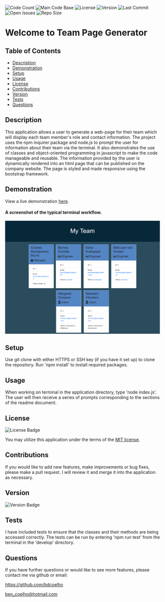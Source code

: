 
  ![Code Count](https://img.shields.io/github/languages/count/bdcoelho/team-page) 
  ![Main Code Base](https://img.shields.io/github/languages/top/bdcoelho/team-page) 
  ![License](https://img.shields.io/badge/license-MIT-blue) 
  ![Version](https://img.shields.io/badge/version-1.0-red) 
  ![Last Commit](https://img.shields.io/github/last-commit/bdcoelho/team-page) 
  ![Open Issues](https://img.shields.io/github/issues-raw/bdcoelho/team-page) 
  ![Repo Size](https://img.shields.io/github/repo-size/bdcoelho/team-page)

  # Welcome to Team Page Generator


  ## Table of Contents

  * [Description](#Description)
  * [Demonstration](#Demonstration)
  * [Setup](#Setup)
  * [Usage](#Usage)
  * [License](#License)
  * [Contributions](#Contributions)
  * [Version](#Version)
  * [Tests](#Tests)
  * [Questions](#Questions)


  ## Description

  This application allows a user to generate a web-page for their team which will display each team member's role and contact information. The project uses the npm inquirer package and node.js to prompt the user for information about their team via the terminal. It also demonstrates the use of classes and object-oriented programming in javascript to make the code manageable and reusable. The information provided by the user is dynamically rendered into an html page that can be published on the company website. The page is styled and made responsive using the bootstrap framework.


  ## Demonstration

  View a live demonstration [here](https://youtu.be/m_QH2Y52wDQ).

  #### A screenshot of the typical terminal workflow.

  ![Screenshot](./assets/screenshot.png "Screenshot")

  ## Setup

  Use git clone with either HTTPS or SSH key (if you have it set up) to clone the repository. Run 'npm install' to install required packages.


  ## Usage

  When working on terminal in the application directory, type 'node index.js'. The user will then receive a series of prompts corresponding to the sections of the readme document.


  ## License

  ![License Badge](https://img.shields.io/badge/license-MIT-blue)

  You may utilize this application under the terms of the [MIT license](assets/licences/MIT.txt).


  ## Contributions

  If you would like to add  new features, make improvements or bug fixes, please make a pull request. I will review it and merge it into the application as necessary.


  ## Version

  ![Version Badge](https://img.shields.io/badge/version-1.0-red)


  ## Tests

  I have included tests to ensure that the classes and their methods are being accessed correctly. The tests can be run by entering 'npm run test' from the terminal in the 'develop' directory.

  ## Questions

  If you have further questions or would like to see more features, please contact me via github or email:

  https://github.com/bdcoelho 

  ben_coelho@hotmail.com

  